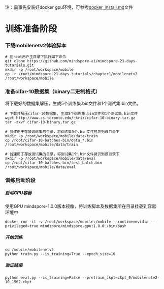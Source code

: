 注：需事先安装好docker gpu环境，可参考[docker_install.md](https://github.com/mindspore-ai/mindspore-21-days-tutorials/blob/main/chapter1/mobilenetv2/docker_install.md)文件

# 训练准备阶段
### 下载mobilenetv2体验脚本
```
# 在root用户主目录下执行如下命令
git clone https://github.com/mindspore-ai/mindspore-21-days-tutorials.git
mkdir -p /root/workspace/mobile
cp -r /root/mindspore-21-days-tutorials/chapter1/mobilenetv2 /root/workspace/mobile
```

### 准备cifar-10数据集（binary二进制格式）
将下载好的数据集解压，生成5个训练集.bin文件和1个测试集.bin文件。
```
# 下载并解压cifar-10数据集, 生成5个训练集.bin文件和1个测试集.bin文件
wget http://www.cs.toronto.edu/~kriz/cifar-10-binary.tar.gz
tar -zxvf cifar-10-binary.tar.gz

# 创建用于存放训练集的目录，将训练集5个.bin文件拷贝到该目录下
mkdir -p /root/workspace/mobile/data/train
cp /root/cifar-10-batches-bin/data_*.bin /root/workspace/mobile/data/train

# 创建用于存放测试集的目录，将测试集1个.bin文件拷贝到该目录下
mkdir -p /root/workspace/mobile/data/eval
cp /root/cifar-10-batches-bin/test_batch.bin /root/workspace/mobile/data/eval
```

### 训练启动阶段
##### 启动GPU容器
使用GPU mindspore-1.0.0版本镜像，将训练脚本及数据集所在目录挂载到容器环境中
```
docker run -it -v /root/workspace/mobile:/mobile --runtime=nvidia --privileged=true mindspore/mindspore-gpu:1.0.0 /bin/bash
```

##### 开始训练
```
cd /mobile/mobilenetv2
python train.py --is_training=True --epoch_size=10
```

##### 验证结果
```
python eval.py --is_training=False --pretrain_ckpt=ckpt_0/mobilenetv2-10_1562.ckpt
```

